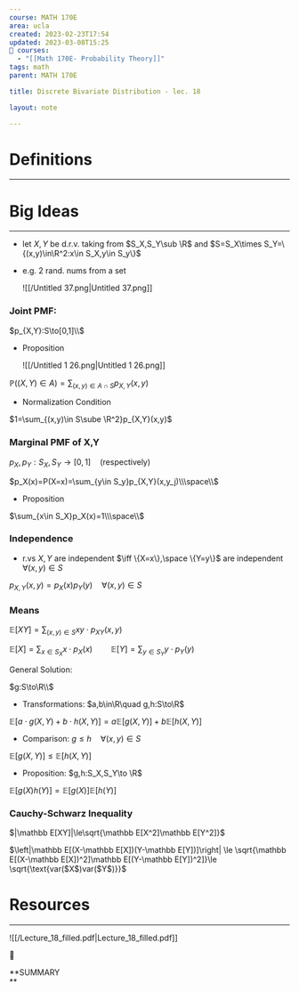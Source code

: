```yaml
---
course: MATH 170E
area: ucla
created: 2023-02-23T17:54
updated: 2023-03-08T15:25
📕 courses:
  - "[[Math 170E- Probability Theory]]"
tags: math
parent: MATH 170E

title: Discrete Bivariate Distribution - lec. 18

layout: note

---
```

# Definitions

---

# Big Ideas

---

- let $X,Y$﻿ be d.r.v. taking from $S_X,S_Y\sub \R$﻿ and $S=S_X\times S_Y=\{(x,y)\in\R^2:x\in S_X,y\in S_y\}$﻿
- e.g. 2 rand. nums from a set
    
    ![[/Untitled 37.png|Untitled 37.png]]
    

### Joint PMF:

$p_{X,Y}:S\to[0,1]\\$

- Proposition
    
    ![[/Untitled 1 26.png|Untitled 1 26.png]]
    

$\mathbb P((X,Y)\in A)=\sum_{(x,y)\in A\cap S}p_{X,Y}(x,y)$

- Normalization Condition

$1=\sum_{(x,y)\in S\sube \R^2}p_{X,Y}(x,y)$

### Marginal PMF of X,Y

$p_X,p_Y:S_X,S_Y\to[0,1] \quad\text{(respectively)}$

$p_X(x)=P(X=x)=\sum_{y\in S_y}p_{X,Y}(x,y_j)\\\space\\$

- Proposition

$\sum_{x\in S_X}p_X(x)=1\\\space\\$

### Independence

- r.vs $X,Y$﻿ are independent $\iff \{X=x\},\space \{Y=y\}$﻿ are independent $\forall (x,y)\in S$﻿

$p_{X,Y}(x,y)=p_X(x)p_Y(y)\quad \forall(x,y)\in S$

### Means

$\mathbb E[XY]=\sum_{(x,y)\in S}xy\cdot p_{XY}(x,y)$

$\mathbb E[X]=\sum_{x\in S_X}x\cdot p_X(x)\quad\quad \mathbb E[Y]=\sum_{y\in S_Y}y\cdot p_Y(y)$

General Solution:

$g:S\to\R\\$

- Transformations: $a,b\in\R\quad g,h:S\to\R$﻿

$\mathbb E[a\cdot g(X,Y)+b\cdot h(X,Y)]=a\mathbb E[g(X,Y)]+b\mathbb E[h(X,Y)]$

- Comparison: $g\le h\quad \forall(x,y)\in S$﻿

$\mathbb E[g(X,Y)]\le\mathbb E[h(X,Y)]$

- Proposition: $g,h:S_X,S_Y\to \R$﻿

$\mathbb E[g(X)h(Y)]=\mathbb E[g(X)]\mathbb E[h(Y)]$

### Cauchy-Schwarz Inequality

$|\mathbb E[XY]|\le\sqrt{\mathbb E[X^2]\mathbb E[Y^2]}$

$\left|\mathbb E[(X-\mathbb E[X])(Y-\mathbb E[Y])]\right| \le \sqrt{\mathbb E[(X-\mathbb E[X])^2]\mathbb E[(Y-\mathbb E[Y])^2]}\le \sqrt{\text{var($X$)var($Y$)}}$

# Resources

---

![[/Lecture_18_filled.pdf|Lecture_18_filled.pdf]]

📌

**SUMMARY  
**